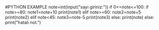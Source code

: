 
#PYTHON EXAMPLE
note=int(input("sayı giriniz:"))
if 0<=note<=100:
    if note>=80:
        note1=note+10
        print(note1)
    elif note>=60:
        note2=note+5
        print(note2)
    elif note<45:
        note3=note-5
        print(note3)
    else:
        print(note)
else:
    print("hatalı not.")
